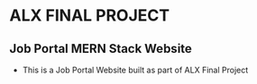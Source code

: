 # ALX FINAL PROJECT
## Job Portal MERN Stack Website
- This is a Job Portal Website built as part of ALX Final Project
